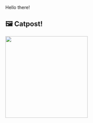 Hello there!



## 🖼️ Catpost!

<sub>
    <img src="https://cdn2.thecatapi.com/images/at1.jpg" height="256">
</sub>

